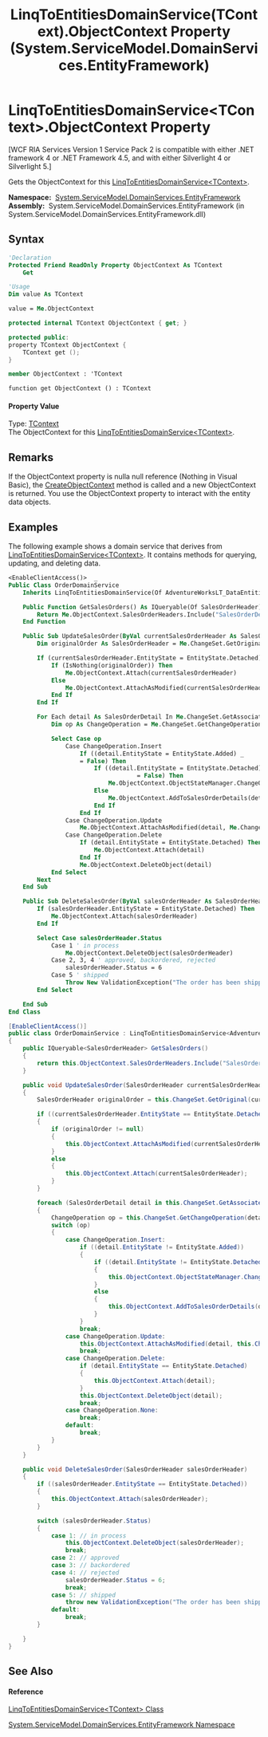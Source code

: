 ﻿---
title: LinqToEntitiesDomainService(TContext).ObjectContext Property  (System.ServiceModel.DomainServices.EntityFramework)
TOCTitle: ObjectContext Property
ms:assetid: P:System.ServiceModel.DomainServices.EntityFramework.LinqToEntitiesDomainService`1.ObjectContext
ms:mtpsurl: https://msdn.microsoft.com/en-us/library/Ff422042(v=VS.91)
ms:contentKeyID: 28754518
ms.date: 01/27/2012
mtps_version: v=VS.91
f1_keywords:
- System.ServiceModel.DomainServices.EntityFramework.LinqToEntitiesDomainService`1.ObjectContext
- System.ServiceModel.DomainServices.EntityFramework.LinqToEntitiesDomainService`1.get_ObjectContext
dev_langs:
- CSharp
- JScript
- VB
- FSharp
- c++
api_location:
- System.ServiceModel.DomainServices.EntityFramework.dll
api_name:
- System.ServiceModel.DomainServices.EntityFramework.LinqToEntitiesDomainService`1.get_ObjectContext
- System.ServiceModel.DomainServices.EntityFramework.LinqToEntitiesDomainService`1.ObjectContext
api_type:
- Managed
topic_type:
- apiref
- kbSyntax
product_family_name: VS
ROBOTS: INDEX,FOLLOW
---

# LinqToEntitiesDomainService\<TContext\>.ObjectContext Property

\[WCF RIA Services Version 1 Service Pack 2 is compatible with either .NET framework 4 or .NET Framework 4.5, and with either Silverlight 4 or Silverlight 5.\]

Gets the ObjectContext for this [LinqToEntitiesDomainService\<TContext\>](ff423019\(v=vs.91\).md).

**Namespace:**  [System.ServiceModel.DomainServices.EntityFramework](ff422378\(v=vs.91\).md)  
**Assembly:**  System.ServiceModel.DomainServices.EntityFramework (in System.ServiceModel.DomainServices.EntityFramework.dll)

## Syntax

``` vb
'Declaration
Protected Friend ReadOnly Property ObjectContext As TContext
    Get
```

``` vb
'Usage
Dim value As TContext

value = Me.ObjectContext
```

``` csharp
protected internal TContext ObjectContext { get; }
```

``` c++
protected public:
property TContext ObjectContext {
    TContext get ();
}
```

``` fsharp
member ObjectContext : 'TContext
```

``` jscript
function get ObjectContext () : TContext
```

#### Property Value

Type: [TContext](ff423019\(v=vs.91\).md)  
The ObjectContext for this [LinqToEntitiesDomainService\<TContext\>](ff423019\(v=vs.91\).md).  

## Remarks

If the ObjectContext property is nulla null reference (Nothing in Visual Basic), the [CreateObjectContext](ff422712\(v=vs.91\).md) method is called and a new ObjectContext is returned. You use the ObjectContext property to interact with the entity data objects.

## Examples

The following example shows a domain service that derives from [LinqToEntitiesDomainService\<TContext\>](ff423019\(v=vs.91\).md). It contains methods for querying, updating, and deleting data.

``` vb
<EnableClientAccess()>  _
Public Class OrderDomainService
    Inherits LinqToEntitiesDomainService(Of AdventureWorksLT_DataEntities)

    Public Function GetSalesOrders() As IQueryable(Of SalesOrderHeader)
        Return Me.ObjectContext.SalesOrderHeaders.Include("SalesOrderDetails")
    End Function

    Public Sub UpdateSalesOrder(ByVal currentSalesOrderHeader As SalesOrderHeader)
        Dim originalOrder As SalesOrderHeader = Me.ChangeSet.GetOriginal(currentSalesOrderHeader)

        If (currentSalesOrderHeader.EntityState = EntityState.Detached) Then
            If (IsNothing(originalOrder)) Then
                Me.ObjectContext.Attach(currentSalesOrderHeader)
            Else
                Me.ObjectContext.AttachAsModified(currentSalesOrderHeader, Me.ChangeSet.GetOriginal(currentSalesOrderHeader))
            End If
        End If

        For Each detail As SalesOrderDetail In Me.ChangeSet.GetAssociatedChanges(currentSalesOrderHeader, Function(o) o.SalesOrderDetails)
            Dim op As ChangeOperation = Me.ChangeSet.GetChangeOperation(detail)

            Select Case op
                Case ChangeOperation.Insert
                    If ((detail.EntityState = EntityState.Added) _
                    = False) Then
                        If ((detail.EntityState = EntityState.Detached) _
                                    = False) Then
                            Me.ObjectContext.ObjectStateManager.ChangeObjectState(detail, EntityState.Added)
                        Else
                            Me.ObjectContext.AddToSalesOrderDetails(detail)
                        End If
                    End If
                Case ChangeOperation.Update
                    Me.ObjectContext.AttachAsModified(detail, Me.ChangeSet.GetOriginal(detail))
                Case ChangeOperation.Delete
                    If (detail.EntityState = EntityState.Detached) Then
                        Me.ObjectContext.Attach(detail)
                    End If
                    Me.ObjectContext.DeleteObject(detail)
            End Select
        Next
    End Sub

    Public Sub DeleteSalesOrder(ByVal salesOrderHeader As SalesOrderHeader)
        If (salesOrderHeader.EntityState = EntityState.Detached) Then
            Me.ObjectContext.Attach(salesOrderHeader)
        End If

        Select Case salesOrderHeader.Status
            Case 1 ' in process
                Me.ObjectContext.DeleteObject(salesOrderHeader)
            Case 2, 3, 4 ' approved, backordered, rejected
                salesOrderHeader.Status = 6
            Case 5 ' shipped
                Throw New ValidationException("The order has been shipped and cannot be deleted.")
        End Select

    End Sub
End Class
```

``` csharp
[EnableClientAccess()]
public class OrderDomainService : LinqToEntitiesDomainService<AdventureWorksLT_DataEntities>
{
    public IQueryable<SalesOrderHeader> GetSalesOrders()
    {
        return this.ObjectContext.SalesOrderHeaders.Include("SalesOrderDetails");
    }

    public void UpdateSalesOrder(SalesOrderHeader currentSalesOrderHeader)
    {
        SalesOrderHeader originalOrder = this.ChangeSet.GetOriginal(currentSalesOrderHeader);

        if ((currentSalesOrderHeader.EntityState == EntityState.Detached))
        {
            if (originalOrder != null)
            {
                this.ObjectContext.AttachAsModified(currentSalesOrderHeader, this.ChangeSet.GetOriginal(currentSalesOrderHeader));
            }
            else
            {
                this.ObjectContext.Attach(currentSalesOrderHeader);
            }
        }

        foreach (SalesOrderDetail detail in this.ChangeSet.GetAssociatedChanges(currentSalesOrderHeader, o => o.SalesOrderDetails))
        {
            ChangeOperation op = this.ChangeSet.GetChangeOperation(detail);
            switch (op)
            {
                case ChangeOperation.Insert:
                    if ((detail.EntityState != EntityState.Added))
                    {
                        if ((detail.EntityState != EntityState.Detached))
                        {
                            this.ObjectContext.ObjectStateManager.ChangeObjectState(detail, EntityState.Added);
                        }
                        else
                        {
                            this.ObjectContext.AddToSalesOrderDetails(detail);
                        }
                    }
                    break;
                case ChangeOperation.Update:
                    this.ObjectContext.AttachAsModified(detail, this.ChangeSet.GetOriginal(detail));
                    break;
                case ChangeOperation.Delete:
                    if (detail.EntityState == EntityState.Detached)
                    {
                        this.ObjectContext.Attach(detail);
                    }
                    this.ObjectContext.DeleteObject(detail);
                    break;
                case ChangeOperation.None:
                    break;
                default:
                    break;
            }
        }
    }

    public void DeleteSalesOrder(SalesOrderHeader salesOrderHeader)
    {
        if ((salesOrderHeader.EntityState == EntityState.Detached))
        {
            this.ObjectContext.Attach(salesOrderHeader);
        }

        switch (salesOrderHeader.Status)
        {
            case 1: // in process
                this.ObjectContext.DeleteObject(salesOrderHeader);
                break;
            case 2: // approved
            case 3: // backordered
            case 4: // rejected
                salesOrderHeader.Status = 6;
                break;
            case 5: // shipped
                throw new ValidationException("The order has been shipped and cannot be deleted.");
            default:
                break;
        }

    }
}
```

## See Also

#### Reference

[LinqToEntitiesDomainService\<TContext\> Class](ff423019\(v=vs.91\).md)

[System.ServiceModel.DomainServices.EntityFramework Namespace](ff422378\(v=vs.91\).md)

